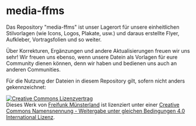 ﻿# media-ffms
Das Repository "media-ffms" ist unser Lagerort für unsere einheitlichen Stilvorlagen (wie Icons, Logos, Plakate, usw.) und daraus erstellte Flyer, Aufkleber, Vortragsfolien und so weiter.

Über Korrekturen, Ergänzungen und andere Aktualisierungen freuen wir uns sehr! Wir freuen uns ebenso, wenn unsere Datein als Vorlagen für eure Community dienen können, denn wir haben und bedienen uns auch an anderen Communities.

Für die Nutzung der Dateien in diesem Repository gilt, sofern nicht anders gekennzeichnet:

<a rel="license" href="http://creativecommons.org/licenses/by-sa/4.0/"><img alt="Creative Commons Lizenzvertrag" style="border-width:0" src="https://i.creativecommons.org/l/by-sa/4.0/88x31.png" /></a><br />Dieses Werk von <a xmlns:cc="http://creativecommons.org/ns#" href="https://freifunk-muensterland.de" property="cc:attributionName" rel="cc:attributionURL">Freifunk Münsterland</a> ist lizenziert unter einer <a rel="license" href="http://creativecommons.org/licenses/by-sa/4.0/">Creative Commons Namensnennung - Weitergabe unter gleichen Bedingungen 4.0 International Lizenz</a>.
